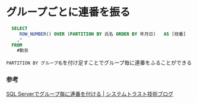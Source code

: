 # グループごとに連番を振る


```sql
  SELECT
     ROW_NUMBER() OVER (PARTITION BY 氏名 ORDER BY 年月日)   AS [枝番]
    ,*
  FROM
    #勤怠
```

`PARTITION BY グループ名`を付け足すことでグループ毎に連番をふることができる

### 参考

[SQL Serverでグループ毎に連番を付ける \| システムトラスト技術ブログ](https://it-engineer-info.com/database/3089/)